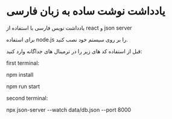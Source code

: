 # یادداشت نوشت ساده به زبان فارسی

یادداشت نویس فارسی با استفاده از react  و json server   

برای استفاده node.js را بر روی سیستم خود نصب کنید.

قبل از استفاده کد های زیر را در ترمینال های جداگانه وارد کنید:


first terminal:

npm install

npm run start

second terminal:

npx json-server --watch data/db.json --port 8000


